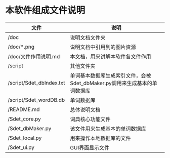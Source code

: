 # 本软件组成文件说明
|文件						|说明							  |
|-----------------------|--------------------------------|
| /doc					|说明文档文件夹					|
| /doc/*.png			|说明文档中引用到的图片资源			|
| /doc/文件作用说明.md	|本文档，用来讲解本软件各文件作用	  |
| /script				|其他文件夹						 |
| /script/Sdet_dbIndex.txt|单词基本数据库生成索引文件，会被Sdet_dbMaker.py调用来生成基本的单词数据库			|
|/script/Sdet_wordDB.db		|单词数据库						|
|/README.md				|总体说明文档						|
|/Sdet_core.py			|词典核心功能文件					|
|/Sdet_dbMaker.py		|该文件用来生成基本的单词数据库		|
|/Sdet_local.py			|用来操作本地数据库的文件			|
|/Sdet_ui.py			|GUI界面显示文件					|
